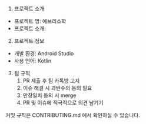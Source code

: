 1. 프로젝트 소개
- 프로젝트 명: 에브리소학
- 프로젝트 소개: 

2. 프로젝트 정보
- 개발 환경: Android Studio
- 사용 언어: Kotlin

3. 팀 규칙
   1. PR 제출 후 팀 카톡방 고지
   2. 이슈 해결 시 과반수의 동의 필요
   3. 만장일치 동의 시 merge
   4. PR 및 이슈에 적극적으로 의견 남기기

커밋 규칙은 CONTRIBUTING.md 에서 확인하실 수 있습니다.

